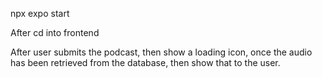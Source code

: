 npx expo start

After cd into frontend

After user submits the podcast, then show a loading icon, once the audio has been retrieved from the 
database, then show that to the user. 